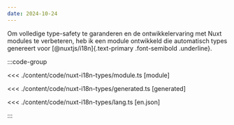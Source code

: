 ```yaml
---
date: 2024-10-24
---
```


Om volledige type-safety te garanderen en de ontwikkelervaring met Nuxt modules te verbeteren, heb ik een module ontwikkeld die automatisch types genereert voor [@nuxtjs/i18n]{.text-primary .font-semibold .underline}.

:::code-group

<<< ./content/code/nuxt-i18n-types/module.ts [module]

<<< ./content/code/nuxt-i18n-types/generated.ts [generated]

<<< ./content/code/nuxt-i18n-types/lang.ts [en.json]

:::
